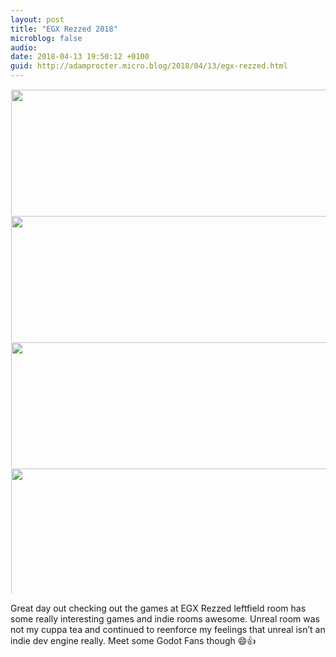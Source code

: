 ```yaml
---
layout: post
title: "EGX Rezzed 2018"
microblog: false
audio: 
date: 2018-04-13 19:50:12 +0100
guid: http://adamprocter.micro.blog/2018/04/13/egx-rezzed.html
---
```



<a href="http://discursive.adamprocter.co.uk/uploads/2018/4bf527f1b4.jpg"><img src="http://discursive.adamprocter.co.uk/uploads/2018/4bf527f1b4.jpg" width="600" height="600" style="display: inline-block; max-height: 200px; width: auto; padding: 1px;" class="sunlit_image" /></a><a href="http://discursive.adamprocter.co.uk/uploads/2018/cee94373e6.jpg"><img src="http://discursive.adamprocter.co.uk/uploads/2018/cee94373e6.jpg" width="450" height="600" style="display: inline-block; max-height: 200px; width: auto; padding: 1px;" class="sunlit_image" /></a><a href="http://discursive.adamprocter.co.uk/uploads/2018/43f5a309e5.jpg"><img src="http://discursive.adamprocter.co.uk/uploads/2018/43f5a309e5.jpg" width="450" height="600" style="display: inline-block; max-height: 200px; width: auto; padding: 1px;" class="sunlit_image" /></a><a href="http://discursive.adamprocter.co.uk/uploads/2018/dd6d8549ba.jpg"><img src="http://discursive.adamprocter.co.uk/uploads/2018/dd6d8549ba.jpg" width="450" height="600" style="display: inline-block; max-height: 200px; width: auto; padding: 1px;" class="sunlit_image" /></a>

Great day out checking out the games at EGX Rezzed leftfield room has some really interesting games and indie rooms awesome. Unreal room was not my cuppa tea and continued to reenforce my feelings that unreal isn’t an indie dev engine really. Meet some Godot Fans though 😄👍


